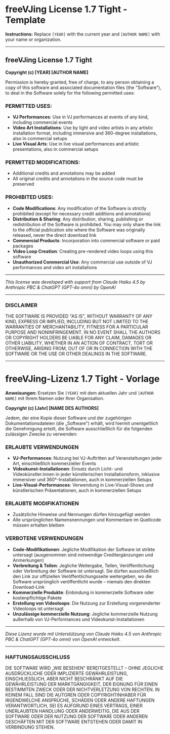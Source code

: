 # freeVJing License 1.7 Tight - Template

**Instructions:** Replace `[YEAR]` with the current year and `[AUTHOR NAME]` with your name or organization.

---

## freeVJing License 1.7 Tight

**Copyright (c) [YEAR] [AUTHOR NAME]**

Permission is hereby granted, free of charge, to any person obtaining a copy of this software and associated documentation files (the "Software"), to deal in the Software solely for the following permitted uses:

### PERMITTED USES:
* **VJ Performances**: Use in VJ performances at events of any kind, including commercial events
* **Video Art Installations**: Use by light and video artists in any artistic installation format, including immersive and 360-degree installations, also in commercial setups
* **Live Visual Arts**: Use in live visual performances and artistic presentations, also in commercial setups

### PERMITTED MODIFICATIONS:
* Additional credits and annotations may be added
* All original credits and annotations in the source code must be preserved

### PROHIBITED USES:
* **Code Modifications**: Any modification of the Software is strictly prohibited (except for necessary credit additions and annotations)
* **Distribution & Sharing**: Any distribution, sharing, publishing or redistribution of the Software is prohibited. You may only share the link to the official publication site where the Software was originally released, never the direct download link
* **Commercial Products**: Incorporation into commercial software or paid packages
* **Video Loop Creation**: Creating pre-rendered video loops using this software
* **Unauthorized Commercial Use**: Any commercial use outside of VJ performances and video art installations

---

_This license was developed with support from Claude Haiku 4.5 by Anthropic PBC & ChatGPT (GPT-4o omni) by OpenAI_

---

### DISCLAIMER

THE SOFTWARE IS PROVIDED "AS IS", WITHOUT WARRANTY OF ANY KIND, EXPRESS OR IMPLIED, INCLUDING BUT NOT LIMITED TO THE WARRANTIES OF MERCHANTABILITY, FITNESS FOR A PARTICULAR PURPOSE AND NONINFRINGEMENT. IN NO EVENT SHALL THE AUTHORS OR COPYRIGHT HOLDERS BE LIABLE FOR ANY CLAIM, DAMAGES OR OTHER LIABILITY, WHETHER IN AN ACTION OF CONTRACT, TORT OR OTHERWISE, ARISING FROM, OUT OF OR IN CONNECTION WITH THE SOFTWARE OR THE USE OR OTHER DEALINGS IN THE SOFTWARE.

---

# freeVJing-Lizenz 1.7 Tight - Vorlage

**Anweisungen:** Ersetzen Sie `[YEAR]` mit dem aktuellen Jahr und `[AUTHOR NAME]` mit Ihrem Namen oder Ihrer Organisation.

**Copyright (c) [Jahr] [NAME DES AUTHORS]**

Jedem, der eine Kopie dieser Software und der zugehörigen Dokumentationsdateien (die „Software") erhält, wird hiermit unentgeltlich die Genehmigung erteilt, die Software ausschließlich für die folgenden zulässigen Zwecke zu verwenden:

### ERLAUBTE VERWENDUNGEN
* **VJ-Performances**: Nutzung bei VJ-Auftritten auf Veranstaltungen jeder Art, einschließlich kommerzieller Events
* **Videokunst-Installationen**: Einsatz durch Licht- und Videokünstler:innen in jeder künstlerischen Installationsform, inklusive immersiver und 360°-Installationen, auch in kommerziellen Setups
* **Live-Visual-Performances**: Verwendung in Live-Visual-Shows und künstlerischen Präsentationen, auch in kommerziellen Setups

### ERLAUBTE MODIFIKATIONEN
* Zusätzliche Hinweise und Nennungen dürfen hinzugefügt werden
* Alle ursprünglichen Namensnennungen und Kommentare im Quellcode müssen erhalten bleiben

### VERBOTENE VERWENDUNGEN
* **Code-Modifikationen**: Jegliche Modifikation der Software ist strikte untersagt (ausgenommen sind notwendige Creditergänzungen und Anmerkungen)
* **Verbreitung & Teilen**: Jegliche Weitergabe, Teilen, Veröffentlichung oder Verbreitung der Software ist untersagt. Sie dürfen ausschließlich den Link zur offiziellen Veröffentlichungsseite weitergeben, wo die Software ursprünglich veröffentlicht wurde – niemals den direkten Download-Link
* **Kommerzielle Produkte**: Einbindung in kommerzielle Software oder kostenpflichtige Pakete
* **Erstellung von Videoloops**: Die Nutzung zur Erstellung vorgerenderter Videoloops ist untersagt
* **Unzulässige kommerzielle Nutzung**: Jegliche kommerzielle Nutzung außerhalb von VJ-Performances und Videokunst-Installationen

---

_Diese Lizenz wurde mit Unterstützung von Claude Haiku 4.5 von Anthropic PBC & ChatGPT (GPT-4o omni) von OpenAI entwickelt._

---

### HAFTUNGSAUSSCHLUSS

DIE SOFTWARE WIRD „WIE BESEHEN" BEREITGESTELLT – OHNE JEGLICHE AUSDRÜCKLICHE ODER IMPLIZIERTE GEWÄHRLEISTUNG, EINSCHLIESSLICH, ABER NICHT BESCHRÄNKT AUF DIE GEWÄHRLEISTUNG DER MARKTGÄNGIGKEIT, DER EIGNUNG FÜR EINEN BESTIMMTEN ZWECK ODER DER NICHTVERLETZUNG VON RECHTEN. IN KEINEM FALL SIND DIE AUTOREN ODER COPYRIGHTINHABER FÜR IRGENDWELCHE ANSPRÜCHE, SCHÄDEN ODER ANDERE HAFTUNGEN VERANTWORTLICH, SEI ES AUFGRUND EINES VERTRAGS, EINER UNERLAUBTEN HANDLUNG ODER ANDERWEITIG, DIE AUS DER SOFTWARE ODER DER NUTZUNG DER SOFTWARE ODER ANDEREN GESCHÄFTEN MIT DER SOFTWARE ENTSTEHEN ODER DAMIT IN VERBINDUNG STEHEN.
